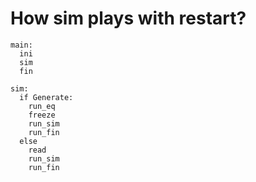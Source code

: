 # How sim plays with restart?

    main:
	  ini
	  sim
	  fin

    sim:
	  if Generate:
	    run_eq
	    freeze
	    run_sim
	    run_fin
	  else
	    read
	    run_sim
	    run_fin
